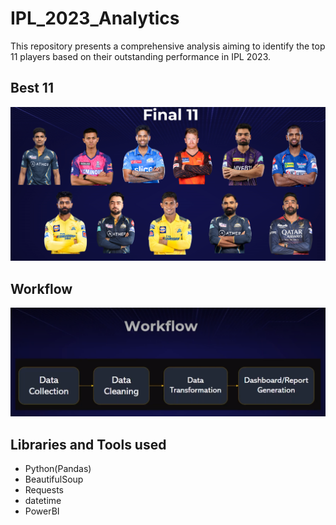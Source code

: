 # IPL_2023_Analytics
This repository presents a comprehensive analysis aiming to identify the top 11 players based on their outstanding performance in IPL 2023.

## Best 11
<p align="center">
    <img src="https://github.com/KirandeepMarala/IPL_2023_Analytics/blob/main/Best_11.png" width="600">
</p>

## Workflow
<p align="center">
    <img src="https://github.com/KirandeepMarala/IPL_2023_Analytics/blob/main/workflow.png" width="600">
</p>

## Libraries and Tools used
- Python(Pandas)
- BeautifulSoup
- Requests
- datetime
- PowerBI

